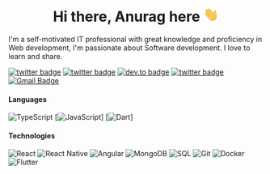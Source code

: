<h1 align="center">Hi there, Anurag here <img src="assets/hi.gif" width="30px"></h1>

I'm a self-motivated IT professional with great knowledge and proficiency in Web development, I'm passionate about Software development. I love to learn and share.

[![twitter badge](https://img.shields.io/badge/-Twitter-%231FA1F1?style=flat&logo=twitter&logoColor=white)](https://twitter.com/anuragarwalkar)
[![twitter badge](https://img.shields.io/badge/-YouTube-c14438?style=flat&logo=youtube&logoColor=white)](https://youtube.com/anuragarwalkar)
[![dev.to badge](https://img.shields.io/badge/-Linkedin-%230177B5?style=flat&logo=linkedin)](https://www.linkedin.com/in/anuragarwalkar)
[![twitter badge](https://img.shields.io/badge/-Instagram-%23E4415F?style=flat&logo=instagram&logoColor=white)](https://www.instagram.com/anuragarwalkar)
[![Gmail Badge](https://img.shields.io/badge/-Gmail-c14438?style=flat-square&logo=Gmail&logoColor=white&link=mailto:anuragarwalkar@gmail.com)](mailto:anuragarwalkar@gmail.com)

#### Languages

![TypeScript](https://img.shields.io/badge/-TypeScript-fff?&logo=TypeScript&logoColor=007ACC)
[![JavaScript](https://img.shields.io/badge/-JavaScript-fff?&logo=JavaScript&logoColor=ddc508)]
[![Dart](https://img.shields.io/badge/-Dart-fff?&logo=dart&logoColor=blue)]


#### Technologies
![React](https://img.shields.io/badge/-React-fff?style=flat&logo=react&logoColor=61DAFB)
![React Native](https://img.shields.io/badge/-React%20Native-fff?style=flat&logo=react&logoColor=61DAFB)
![Angular](https://img.shields.io/badge/-Angular-fff?style=flat&logo=angular&logoColor=de0330)
![MongoDB](https://img.shields.io/badge/MongoDB-fff?style=flat&logo=mongodb&logoColor=green)
![SQL](https://img.shields.io/badge/-SQL-fff?style=flat&logo=Microsoft-SQL-Server&logoColor=blue)
![Git](https://img.shields.io/badge/-Git-fff?style=flat&logo=git)
![Docker](https://img.shields.io/badge/-Docker-fff?style=flat&logo=Docker)
![Flutter](https://img.shields.io/badge/-Flutter-fff?style=flat&logo=Flutter&logoColor=blue)
<!-- ![AWS](https://img.shields.io/badge/-AWS-fff?&logo=Amazon-AWS&logoColor=232F3E) -->
<!-- ![Azure](https://img.shields.io/badge/-Azure-fff?&logo=Microsoft-Azure&logoColor=blue) -->

